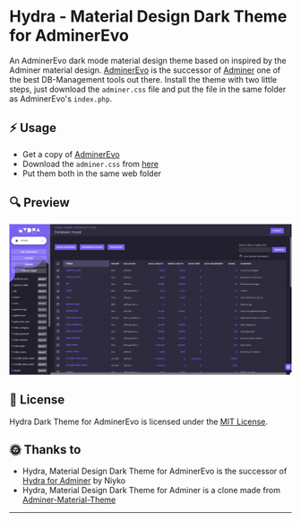 # Hydra - Material Design Dark Theme for AdminerEvo
An AdminerEvo dark mode material design theme based on inspired by the Adminer material design. [AdminerEvo](https://adminerevo.org/) is the successor of [Adminer](https://www.adminer.org/) one of the best DB-Management tools out there. Install the theme with two little steps, just download the `adminer.css` file and put the file in the same folder as AdminerEvo's `index.php`.

## :zap: Usage
* Get a copy of [AdminerEvo](https://adminerevo.org/)
* Download the `adminer.css` from [here](https://raw.githubusercontent.com/CodeShakingSheep/Hydra-Dark-Theme-for-AdminerEvo/master/adminer.css)
* Put them both in the same web folder

## :mag: Preview
![Screenshot of Hydra theme applied on Adminer](screenshot.png)

## :page_with_curl: License
Hydra Dark Theme for AdminerEvo is licensed under the [MIT License](https://github.com/CodeShakingSheep/Hydra-Dark-Theme-for-AdminerEvo/blob/master/LICENSE).

## :sun_with_face: Thanks to
* Hydra, Material Design Dark Theme for AdminerEvo is the successor of [Hydra for Adminer](https://github.com/Niyko/Hydra-Dark-Theme-for-Adminer) by Niyko
* Hydra, Material Design Dark Theme for Adminer is a clone made from [Adminer-Material-Theme](https://github.com/arcs-/Adminer-Material-Theme)

---